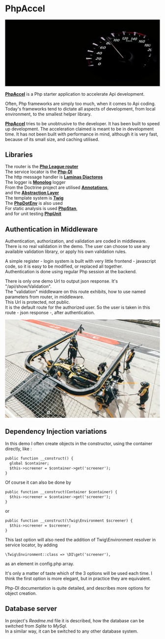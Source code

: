 # PhpAccel   
![counter-1](https://github.com/igorbalden/phpaccel/raw/master/docs/images/counter-1.jpg "PhpAccel")  

[**PhpAccel**](https://github.com/igorbalden/phpaccel.git) is a Php starter application to accelerate Api development.

Often, Php frameworks are simply too much, when it comes to Api coding. 
Today's frameworks tend to dictate all aspects of development, 
from local environment, to the smallest helper library.

[**PhpAccel**](https://github.com/igorbalden/phpaccel.git) tries to be unobtrusive to the developer.
It has been built to speed up development.
The acceleration claimed is meant to be in development time.
It has not been built with performance in mind, although it is very fast, 
because of its small size, and caching utilised.

## Libraries

The router is the [**Php League router**](https://route.thephpleague.com/5.x)  
The service locator is the [**Php-DI**](https://php-di.org)  
The http message handler is [**Laminas Diactoros**](https://docs.laminas.dev/laminas-diactoros)  
The logger is [**Monolog**](https://github.com/Seldaek/monolog) logger  
From the Doctrine project are utilised 
[**Annotations**](https://www.doctrine-project.org/projects/annotations.html),   
and the [**Abstraction Layer**](https://www.doctrine-project.org/projects/doctrine-dbal/en/latest/index.html)  
The template system is [**Twig**](https://twig.symfony.com/doc/3.x)  
The [**PhpDotEnv**](https://github.com/vlucas/phpdotenv) is also used  
For static analysis is used [**PhpStan**](https://phpstan.org),  
and for unit testing [**PhpUnit**](https://phpunit.de)  


## Authentication in Middleware

Authentication, authorization, and validation are coded in middleware.  
There is no real validation in the demo. The user can choose to use any available validation library, or apply his own validation rules.

A simple register - login system is built with very little frontend - javascript code, so it is easy to be modified, or replaced all together.  
Authentication is done using regular Php session at the backend.

There is only one demo Url to output json response. It's "/api/show/Validation".  
The "validation" middleware on this route exhibits, how to use named parameters from router, in middleware.  
This Url is protected, not public.  
It is the default route for the authorized user. So the user is taken in this route - json response -, after authentication.  
  

![di-3](https://github.com/igorbalden/phpaccel/raw/master/docs/images/di-3.jpg "Dependency Injection")  

## Dependency Injection variations

In this demo I often create objects in the constructor, using the container directly, like :  
```
public function __construct() {
  global $container;
  $this->screener = $container->get('screener');
}
```

Of course it can also be done by
```
public function __construct(Container $container) {
  $this->screener = $container->get('screener');
}
```
or
```
public function __construct(\Twig\Environment $screener) {
  $this->screener = $screener;
}
```
This last option will also need the addition 
of Twig\Environment resolver in service locator, by adding
```
\Twig\Environment::class => \DI\get('screener'),
```
as an element in config.php array.  

It's only a matter of taste which of the 3 options will be used each time. I think the first option is more elegant, but in practice they are equivalent.  

Php-DI documentation is quite detailed, and describes more options for object creation.

## Database server

In project's _Readme_.md file it is described, how the database can be switched from _Sqlite_ to _MySql_.  
In a similar way, it can be switched to any other database system.

